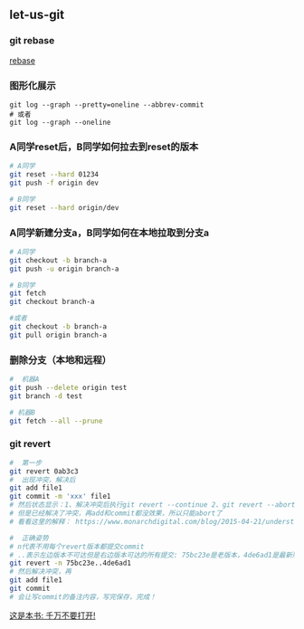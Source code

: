 ## let-us-git


### git rebase
[rebase](https://git-scm.com/book/en/v2/Git-Branching-Rebasing)

###  图形化展示
```
git log --graph --pretty=oneline --abbrev-commit
# 或者
git log --graph --oneline
```

### A同学reset后，B同学如何拉去到reset的版本

```bash
# A同学
git reset --hard 01234
git push -f origin dev

# B同学
git reset --hard origin/dev
```

### A同学新建分支a，B同学如何在本地拉取到分支a

```bash
# A同学
git checkout -b branch-a
git push -u origin branch-a

# B同学
git fetch
git checkout branch-a

#或者
git checkout -b branch-a
git pull origin branch-a
```

### 删除分支（本地和远程）

```bash
#  机器A
git push --delete origin test
git branch -d test

# 机器B
git fetch --all --prune
```

### git revert

```bash
#  第一步
git revert 0ab3c3
#  出现冲突，解决后
git add file1
git commit -m 'xxx' file1
# 然后状态显示：1、解决冲突后执行git revert --continue 2、git revert --abort
# 但是已经解决了冲突，再add和commit都没效果，所以只能abort了
# 看看这里的解释： https://www.monarchdigital.com/blog/2015-04-21/understanding-how-git-revert-works-and-when-use-it

#  正确姿势
# n代表不用每个revert版本都提交commit
# ..表示左边版本不可达但是右边版本可达的所有提交: 75bc23e是老版本，4de6ad1是最新版本(如果这个是非最新版本貌似会产生和上面一样的问题)
git revert -n 75bc23e..4de6ad1
# 然后解决冲突，再
git add file1
git commit
# 会让写commit的备注内容，写完保存，完成！
```


[这是本书: 千万不要打开!](https://git-scm.com/book/en/v2/Getting-Started-About-Version-Control)
